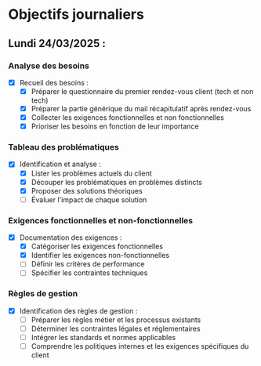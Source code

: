 # Objectifs journaliers

## Lundi 24/03/2025 :

### Analyse des besoins

- [x] Recueil des besoins :
  - [x] Préparer le questionnaire du premier rendez-vous client (tech et non tech)
  - [x] Préparer la partie générique du mail récapitulatif après rendez-vous
  - [x] Collecter les exigences fonctionnelles et non fonctionnelles
  - [x] Prioriser les besoins en fonction de leur importance

### Tableau des problématiques

- [x] Identification et analyse :
  - [x] Lister les problèmes actuels du client
  - [x] Découper les problématiques en problèmes distincts
  - [x] Proposer des solutions théoriques
  - [ ] Évaluer l'impact de chaque solution

### Exigences fonctionnelles et non-fonctionnelles

- [x] Documentation des exigences :
  - [x] Catégoriser les exigences fonctionnelles
  - [x] Identifier les exigences non-fonctionnelles
  - [ ] Définir les critères de performance
  - [ ] Spécifier les contraintes techniques

### Règles de gestion

- [x] Identification des règles de gestion :
  - [ ] Préparer les règles métier et les processus existants
  - [ ] Déterminer les contraintes légales et réglementaires
  - [ ] Intégrer les standards et normes applicables
  - [ ] Comprendre les politiques internes et les exigences spécifiques du client

